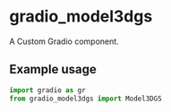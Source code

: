 
# gradio_model3dgs
A Custom Gradio component.

## Example usage

```python
import gradio as gr
from gradio_model3dgs import Model3DGS
```
